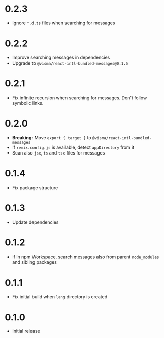 # 0.2.3

- Ignore `*.d.ts` files when searching for messages

# 0.2.2

- Improve searching messages in dependencies
- Upgrade to `@visma/react-intl-bundled-messages@0.1.5`

# 0.2.1

- Fix infinite recursion when searching for messages. Don't follow symbolic links.

# 0.2.0

- **Breaking:** Move `export { target }` to `@visma/react-intl-bundled-messages`
- If `remix.config.js` is available, detect `appDirectory` from it
- Scan also `jsx`, `ts` and `tsx` files for messages

# 0.1.4

- Fix package structure

# 0.1.3

- Update dependencies

# 0.1.2

- If in npm Workspace, search messages also from parent `node_modules` and sibling packages

# 0.1.1

- Fix initial build when `lang` directory is created

# 0.1.0

- Initial release

